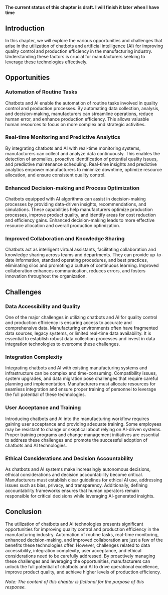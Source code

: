 **The current status of this chapter is draft. I will finish it later when I have time**

Introduction
------------

In this chapter, we will explore the various opportunities and challenges that arise in the utilization of chatbots and artificial intelligence (AI) for improving quality control and production efficiency in the manufacturing industry. Understanding these factors is crucial for manufacturers seeking to leverage these technologies effectively.

Opportunities
-------------

### Automation of Routine Tasks

Chatbots and AI enable the automation of routine tasks involved in quality control and production processes. By automating data collection, analysis, and decision-making, manufacturers can streamline operations, reduce human error, and enhance production efficiency. This allows valuable human resources to focus on more complex and strategic activities.

### Real-time Monitoring and Predictive Analytics

By integrating chatbots and AI with real-time monitoring systems, manufacturers can collect and analyze data continuously. This enables the detection of anomalies, proactive identification of potential quality issues, and predictive maintenance scheduling. Real-time insights and predictive analytics empower manufacturers to minimize downtime, optimize resource allocation, and ensure consistent quality control.

### Enhanced Decision-making and Process Optimization

Chatbots equipped with AI algorithms can assist in decision-making processes by providing data-driven insights, recommendations, and simulations. These capabilities help manufacturers optimize production processes, improve product quality, and identify areas for cost reduction and efficiency gains. Enhanced decision-making leads to more effective resource allocation and overall production optimization.

### Improved Collaboration and Knowledge Sharing

Chatbots act as intelligent virtual assistants, facilitating collaboration and knowledge sharing across teams and departments. They can provide up-to-date information, standard operating procedures, and best practices, eliminating silos and promoting a culture of continuous learning. Improved collaboration enhances communication, reduces errors, and fosters innovation throughout the organization.

Challenges
----------

### Data Accessibility and Quality

One of the major challenges in utilizing chatbots and AI for quality control and production efficiency is ensuring access to accurate and comprehensive data. Manufacturing environments often have fragmented data sources, legacy systems, or limited real-time data availability. It is essential to establish robust data collection processes and invest in data integration technologies to overcome these challenges.

### Integration Complexity

Integrating chatbots and AI with existing manufacturing systems and infrastructure can be complex and time-consuming. Compatibility issues, system upgrades, and data migration pose challenges that require careful planning and implementation. Manufacturers must allocate resources for seamless integration and ensure proper training of personnel to leverage the full potential of these technologies.

### User Acceptance and Training

Introducing chatbots and AI into the manufacturing workflow requires gaining user acceptance and providing adequate training. Some employees may be resistant to change or skeptical about relying on AI-driven systems. Proper training programs and change management initiatives are essential to address these challenges and promote the successful adoption of chatbots and AI technologies.

### Ethical Considerations and Decision Accountability

As chatbots and AI systems make increasingly autonomous decisions, ethical considerations and decision accountability become critical. Manufacturers must establish clear guidelines for ethical AI use, addressing issues such as bias, privacy, and transparency. Additionally, defining accountability frameworks ensures that human operators remain responsible for critical decisions while leveraging AI-generated insights.

Conclusion
----------

The utilization of chatbots and AI technologies presents significant opportunities for improving quality control and production efficiency in the manufacturing industry. Automation of routine tasks, real-time monitoring, enhanced decision-making, and improved collaboration are just a few of the benefits these technologies offer. However, challenges related to data accessibility, integration complexity, user acceptance, and ethical considerations need to be carefully addressed. By proactively managing these challenges and leveraging the opportunities, manufacturers can unlock the full potential of chatbots and AI to drive operational excellence, improve product quality, and achieve higher levels of production efficiency.

*Note: The content of this chapter is fictional for the purpose of this response.*
